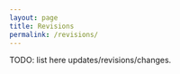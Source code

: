 ```yaml
---
layout: page
title: Revisions
permalink: /revisions/
---
```


TODO: list here updates/revisions/changes.

